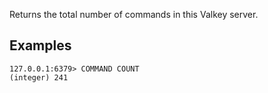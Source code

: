 Returns the total number of commands in this Valkey server.

## Examples

```
127.0.0.1:6379> COMMAND COUNT
(integer) 241
```
